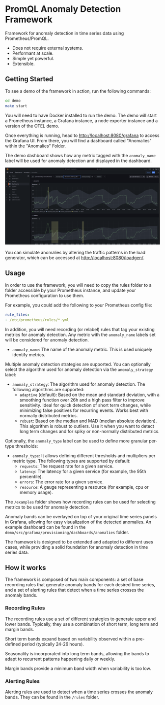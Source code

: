# PromQL Anomaly Detection Framework

Framework for anomaly detection in time series data using Prometheus/PromQL.

  - Does not require external systems.
  - Performant at scale.
  - Simple yet powerful.
  - Extensible.


## Getting Started

To see a demo of the framework in action, run the following commands:

```bash
cd demo
make start
```

You will need to have Docker installed to run the demo.  The demo will start a Prometheus instance, a Grafana instance, a node exporter instance and a version of the OTEL demo.

Once everything is running, head to [http://localhost:8080/grafana](http://localhost:8080/grafana) to access the Grafana UI. From there, you will find a dashboard called "Anomalies" within the "Anomalies" Folder.

The demo dashboard shows how any metric tagged with the `anomaly_name` label will be used for anomaly detection and displayed in the dashboard.

<p align="center"><img src="docs/sources/assets/dashboard.png" alt="Anomalies Dashboard"></p>

You can simulate anomalies by altering the traffic patterns in the load generator, which can be accessed at [http://localhost:8080/loadgen/](http://localhost:8080/loadgen/).

## Usage

In order to use the framework, you will need to copy the rules folder to a folder accessible by your Prometheus instance, and update
your Prometheus configuration to use them.

For example, you could add the following to your Prometheus config file:

```yaml
rule_files:
- /etc/prometheus/rules/*.yml
```

In addition, you will need recording (or relabel) rules that tag your existing metrics for anomaly detection. Any metric with the `anomaly_name` labels set will be considered for anomaly detection.

- `anomaly_name`: The name of the anomaly metric. This is used uniquely identify metrics.

Multiple anomaly detection strategies are supported. You can optionally select the algorithm used for anomaly detection via the `anomaly_strategy` label:

- `anomaly_strategy`: The algorithm used for anomaly detection. The following algorithms are supported:
  - `adaptive` (default): Based on the mean and standard deviation, with a smoothing function over 26h and a high pass filter to improve sensitivity. Ideal for quick detection of short term changes, while minimizing false positives for recurring events. Works best with normally distributed metrics.
  - `robust`: Based on the median and MAD (median absolute deviation). This algorithm is robust to outliers. Use it when you want to detect long term changes and for spiky or non-normally distributed metrics.

Optionally, the `anomaly_type` label can be used to define more granular per-type thresholds:

- `anomaly_type`: It allows defining different thresholds and multipliers per metric type. The following types are supported by default:
  - `requests`: The request rate for a given service.
  - `latency`: The latency for a given service (for example, the 95th percentile).
  - `errors`: The error rate for a given service.
  - `resource`: A gauge representing a resource (for example, cpu or memory usage).

The `/examples` folder shows how recording rules can be used for selecting metrics to be used for anomaly detection.

Anomaly bands can be overlayed on top of your original time series panels in Grafana, allowing for easy visualization of the detected anomalies. An example dashboard can be found in the `demo/src/grafana/provisioning/dashboards/anomalies` folder.

The framework is designed to be extended and adapted to different uses cases, while providing a solid foundation for anomaly detection in time series data.

## How it works

The framework is composed of two main components: a set of base recording rules that generate anomaly bands for each desired time series, and a set of alerting rules that detect when a time series crosses the anomaly bands.

### Recording Rules

The recording rules use a set of different strategies to generate upper and lower bands. Typically, they use a combination of short term, long term and margin bands.

Short term bands expand based on variability observed within a pre-defined period (typically 24-26 hours).

Seasonality is incorporated into long term bands, allowing the bands to adapt to recurrent patterns happening daily or weekly.

Margin bands provide a minimum band width when variability is too low.

### Alerting Rules

Alerting rules are used to detect when a time series crosses the anomaly bands. They can be found in the `/rules` folder.
